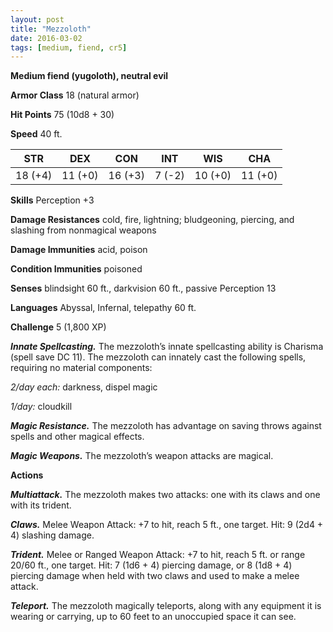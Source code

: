 ```yaml
---
layout: post
title: "Mezzoloth"
date: 2016-03-02
tags: [medium, fiend, cr5]
---
```


**Medium fiend (yugoloth), neutral evil**

**Armor Class** 18 (natural armor)

**Hit Points** 75 (10d8 + 30)

**Speed** 40 ft.

|   STR   |   DEX   |   CON   |   INT   |   WIS   |   CHA   |
|:-----:|:-----:|:-----:|:-----:|:-----:|:-----:|
| 18 (+4) | 11 (+0) | 16 (+3) | 7 (-2) | 10 (+0) | 11 (+0) |

**Skills** Perception +3

**Damage Resistances** cold, fire, lightning; bludgeoning, piercing, and slashing from nonmagical weapons

**Damage Immunities** acid, poison

**Condition Immunities** poisoned

**Senses** blindsight 60 ft., darkvision 60 ft., passive Perception 13

**Languages** Abyssal, Infernal, telepathy 60 ft.

**Challenge** 5 (1,800 XP)

***Innate Spellcasting.*** The mezzoloth’s innate spellcasting ability is Charisma (spell save DC 11). The mezzoloth can innately cast the following spells, requiring no material components:

*2/day each:* darkness, dispel magic

*1/day:* cloudkill

***Magic Resistance.*** The mezzoloth has advantage on saving throws against spells and other magical effects.

***Magic Weapons.*** The mezzoloth’s weapon attacks are magical.

**Actions**

***Multiattack.*** The mezzoloth makes two attacks: one with its claws and one with its trident.

***Claws.*** Melee Weapon Attack: +7 to hit, reach 5 ft., one target. Hit: 9 (2d4 + 4) slashing damage.

***Trident.*** Melee or Ranged Weapon Attack: +7 to hit, reach 5 ft. or range 20/60 ft., one target. Hit: 7 (1d6 + 4) piercing damage, or 8 (1d8 + 4) piercing damage when held with two claws and used to make a melee attack.

***Teleport.*** The mezzoloth magically teleports, along with any equipment it is wearing or carrying, up to 60 feet to an unoccupied space it can see.
